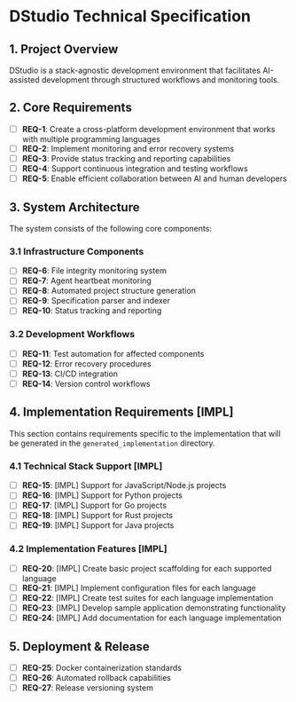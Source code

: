 # DStudio Technical Specification

## 1. Project Overview

DStudio is a stack-agnostic development environment that facilitates AI-assisted development through structured workflows and monitoring tools.

## 2. Core Requirements

- [ ] **REQ-1**: Create a cross-platform development environment that works with multiple programming languages
- [ ] **REQ-2**: Implement monitoring and error recovery systems
- [ ] **REQ-3**: Provide status tracking and reporting capabilities
- [ ] **REQ-4**: Support continuous integration and testing workflows
- [ ] **REQ-5**: Enable efficient collaboration between AI and human developers

## 3. System Architecture

The system consists of the following core components:

### 3.1 Infrastructure Components

- [ ] **REQ-6**: File integrity monitoring system
- [ ] **REQ-7**: Agent heartbeat monitoring
- [ ] **REQ-8**: Automated project structure generation
- [ ] **REQ-9**: Specification parser and indexer
- [ ] **REQ-10**: Status tracking and reporting

### 3.2 Development Workflows

- [ ] **REQ-11**: Test automation for affected components
- [ ] **REQ-12**: Error recovery procedures
- [ ] **REQ-13**: CI/CD integration
- [ ] **REQ-14**: Version control workflows

## 4. Implementation Requirements [IMPL]

This section contains requirements specific to the implementation that will be generated in the `generated_implementation` directory.

### 4.1 Technical Stack Support [IMPL]

- [ ] **REQ-15**: [IMPL] Support for JavaScript/Node.js projects
- [ ] **REQ-16**: [IMPL] Support for Python projects
- [ ] **REQ-17**: [IMPL] Support for Go projects
- [ ] **REQ-18**: [IMPL] Support for Rust projects
- [ ] **REQ-19**: [IMPL] Support for Java projects

### 4.2 Implementation Features [IMPL]

- [ ] **REQ-20**: [IMPL] Create basic project scaffolding for each supported language
- [ ] **REQ-21**: [IMPL] Implement configuration files for each language
- [ ] **REQ-22**: [IMPL] Create test suites for each language implementation
- [ ] **REQ-23**: [IMPL] Develop sample application demonstrating functionality
- [ ] **REQ-24**: [IMPL] Add documentation for each language implementation

## 5. Deployment & Release

- [ ] **REQ-25**: Docker containerization standards
- [ ] **REQ-26**: Automated rollback capabilities
- [ ] **REQ-27**: Release versioning system